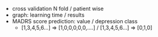 - cross validation N fold / patient wise
- graph: learning time / results
- MADRS score prediction: value / depression class 
  - [1,3,4,5,6...] => [1,0,0,0,0,0,....] / [1,3,4,5,6...] => [0,1,0]